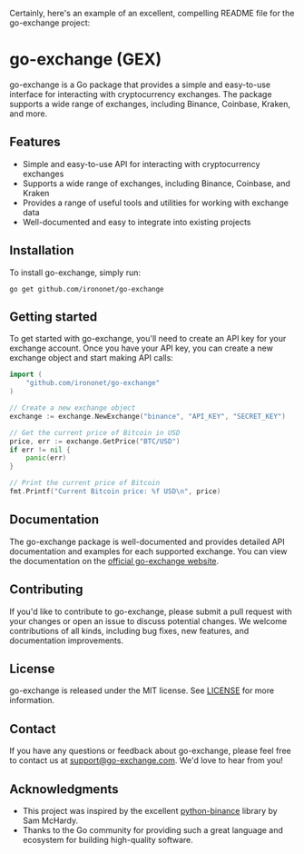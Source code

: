 Certainly, here's an example of an excellent, compelling README file for the go-exchange project:

# go-exchange (GEX)

go-exchange is a Go package that provides a simple and easy-to-use interface for interacting with cryptocurrency exchanges. The package supports a wide range of exchanges, including Binance, Coinbase, Kraken, and more.

## Features

- Simple and easy-to-use API for interacting with cryptocurrency exchanges
- Supports a wide range of exchanges, including Binance, Coinbase, and Kraken
- Provides a range of useful tools and utilities for working with exchange data
- Well-documented and easy to integrate into existing projects

## Installation

To install go-exchange, simply run:

```
go get github.com/irononet/go-exchange
```

## Getting started

To get started with go-exchange, you'll need to create an API key for your exchange account. Once you have your API key, you can create a new exchange object and start making API calls:

```go
import (
    "github.com/irononet/go-exchange"
)

// Create a new exchange object
exchange := exchange.NewExchange("binance", "API_KEY", "SECRET_KEY")

// Get the current price of Bitcoin in USD
price, err := exchange.GetPrice("BTC/USD")
if err != nil {
    panic(err)
}

// Print the current price of Bitcoin
fmt.Printf("Current Bitcoin price: %f USD\n", price)
```

## Documentation

The go-exchange package is well-documented and provides detailed API documentation and examples for each supported exchange. You can view the documentation on the [official go-exchange website](https://irononet.github.io/go-exchange/).

## Contributing

If you'd like to contribute to go-exchange, please submit a pull request with your changes or open an issue to discuss potential changes. We welcome contributions of all kinds, including bug fixes, new features, and documentation improvements.

## License

go-exchange is released under the MIT license. See [LICENSE](https://github.com/irononet/go-exchange/blob/master/LICENSE) for more information.

## Contact

If you have any questions or feedback about go-exchange, please feel free to contact us at support@go-exchange.com. We'd love to hear from you!

## Acknowledgments

- This project was inspired by the excellent [python-binance](https://github.com/sammchardy/python-binance) library by Sam McHardy.
- Thanks to the Go community for providing such a great language and ecosystem for building high-quality software.